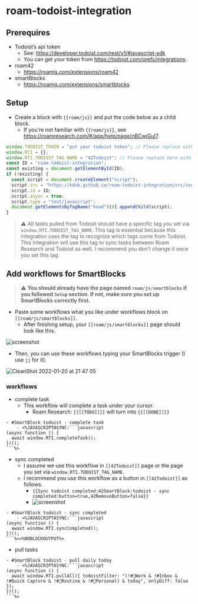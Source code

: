 # roam-todoist-integration

## Prerequires

- Todoist’s api token
  - See: https://developer.todoist.com/rest/v1/#javascript-sdk
  - You can get your token from https://todoist.com/prefs/integrations.
- roam42
  - https://roamjs.com/extensions/roam42
- smartBlocks
  - https://roamjs.com/extensions/smartblocks

## Setup

- Create a block with `{{roam/js}}` and put the code below as a child block.
  - If you're not familiar with `{{roam/js}}`, see https://roamresearch.com/#/app/help/page/nBCwjGuI7.

```javascript
window.TODOIST_TOKEN = "put your todoist token"; // Please replace with your token
window.RTI = {};
window.RTI.TODOIST_TAG_NAME = "42Todoist"; // Please replace here with any tags what you want to use for this integration.
const ID = "roam-todoist-integration";
const existing = document.getElementById(ID);
if (!existing) {
  const script = document.createElement("script");
  script.src = "https://kdnk.github.io/roam-todoist-integration/src/index.js";
  script.id = ID;
  script.async = true;
  script.type = "text/javascript";
  document.getElementsByTagName("head")[0].appendChild(script);
}
```

> :warning: All tasks pulled from Todoist should have a specific tag you set via `window.RTI.TODOIST_TAG_NAME`.
This tag is essential because this integration uses the tag to recognize which tags come from Todoist.
This integration will use this tag to sync tasks between Roam Research and Todoist as well.
I recommend you don’t change it once you set this tag.

## Add workflows for SmartBlocks

> :warning: **You should already have the page named `roam/js/smartblocks` if you followed `Setup` section. If not, make sure you set up SmartBlocks correctly first.**


- Paste some workflows what you like under workflows block on `[[roam/js/smartblocks]]`.
  - After finishing setup, your `[[roam/js/smartblocks]]` page should look like this.

![screenshot](https://user-images.githubusercontent.com/15260226/150338952-f702b064-8e43-4570-90b0-8f633f6dc9ac.png)

- Then, you can use these workflows typing your SmartBlocks trigger (I use `jj` for it).

![CleanShot 2022-01-20 at 21 47 05](https://user-images.githubusercontent.com/15260226/150341510-a15a0025-2646-43aa-ba03-81fe5af13579.png)


### workflows


- complete task
  - This workflow will complete a task under your cursor.
    - Roam Research: `{{[[TODO]]}}` will turn into `{{[[DONE]]}}`

```
- #SmartBlock todoist - complete task
    - <%JAVASCRIPTASYNC:```javascript
(async function () {
  await window.RTI.completeTask();
})();
```%>
```

- sync completed
  - I assume we use this workflow in `[[42Todoist]]` page or the page you set via `window.RTI.TODOIST_TAG_NAME`. 
  - I recommend you use this workflow as a button in `[[42Todoist]]` as follows.
    - `{{Sync todoist completed:42SmartBlock:todoist - sync completed:button=true,42RemoveButton=false}}`
    - ![screenshot](https://user-images.githubusercontent.com/15260226/150343120-6a0da186-8501-43b4-b488-54a2cca1aff0.png)

```
- #SmartBlock todoist - sync completed
    - <%JAVASCRIPTASYNC:```javascript
(async function () {
  await window.RTI.syncCompleted();
})();
```%><%NOBLOCKOUTPUT%>
```

- pull tasks
```
- #SmartBlock todoist - pull daily today
    - <%JAVASCRIPTASYNC:```javascript
(async function () {
  await window.RTI.pullAll({ todoistFilter: "(!#🔨Work & !#Inbox & !#Quick Capture & !#🧘Routine & !#🦒Personal) & today", onlyDiff: false });
})();
```%>
```






